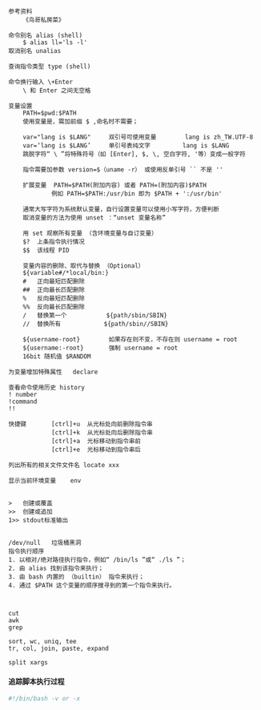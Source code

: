 
	参考资料
		《鸟哥私房菜》

	命令别名 alias (shell)
		$ alias ll='ls -l'
	取消别名 unalias

	查询指令类型 type (shell)

	命令换行输入 \+Enter
		\ 和 Enter 之间无空格

	变量设置
		PATH=$pwd:$PATH
		使用变量是，需加前缀 $ ,命名时不需要；

		var="lang is $LANG"		双引号可使用变量		lang is zh_TW.UTF-8
		var=‘lang is $LANG’		单引号表纯文字			lang is $LANG
		跳脱字符“ \ ”将特殊符号（如 [Enter], $, \, 空白字符, '等）变成一般字符

		指令需要加参数 version=$（uname -r） 或使用反单引号 `` 不是 ''

		扩展变量  PATH=$PATH(附加内容) 或者 PATH=(附加内容)$PATH
				例如 PATH=$PATH:/usr/bin 即为 $PATH + ':/usr/bin'

		通常大写字符为系统默认变量，自行设置变量可以使用小写字符，方便判断
		取消变量的方法为使用 unset ：“unset 变量名称”
		
		用 set 观察所有变量 （含环境变量与自订变量）
		$?	上条指令执行情况
		$$	该线程 PID
		
		变量内容的删除、取代与替换 （Optional）
		${variable#/*local/bin:}
		#	正向最短匹配删除
		##	正向最长匹配删除
		%	反向最短匹配删除
		%%	反向最长匹配删除
		/	替换第一个			${path/sbin/SBIN}
		//	替换所有			${path/sbin//SBIN}
		
		${username-root}		如果存在则不变，不存在则 username = root
		${username:-root}		强制 username = root
		16bit 随机值 $RANDOM

	为变量增加特殊属性	declare
	
	查看命令使用历史 history
	! number
	!command
	!!

	快捷键		  [ctrl]+u	从光标处向前删除指令串
				[ctrl]+k  从光标处向后删除指令串
				[ctrl]+a  光标移动到指令串前
				[ctrl]+e  光标移动到指令串后
	
	列出所有的相关文件文件名 locate xxx
	
	显示当前环境变量	env
	
	
	>	创建或覆盖
	>>	创建或追加
	1>> stdout标准输出


	/dev/null	垃圾桶黑洞
	指令执行顺序
	1. 以相对/绝对路径执行指令，例如“ /bin/ls ”或“ ./ls ”；
	2. 由 alias 找到该指令来执行；
	3. 由 bash 内置的 （builtin） 指令来执行；
	4. 通过 $PATH 这个变量的顺序搜寻到的第一个指令来执行。



	cut
	awk
	grep
	
	sort, wc, uniq, tee
	tr, col, join, paste, expand
	
	split xargs

#### 追踪脚本执行过程
``` bash
#!/bin/bash -v or -x
```
